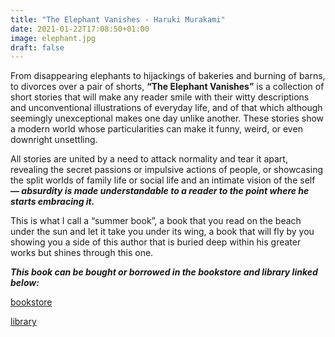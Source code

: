 ```yaml
---
title: "The Elephant Vanishes - Haruki Murakami"
date: 2021-01-22T17:08:50+01:00
image: elephant.jpg
draft: false
---
```



From disappearing elephants to hijackings of bakeries and burning of barns, to divorces over a pair of shorts, **“The Elephant Vanishes”** is a collection of short stories that will make any reader smile with their witty descriptions and unconventional illustrations of everyday life, and of that which although seemingly unexceptional makes one day unlike another. These stories show a modern world whose particularities can make it funny, weird, or even downright unsettling. 


All stories are united by a need to attack normality and tear it apart, revealing the secret passions or impulsive actions of people, or showcasing the split worlds of family life or social life and an intimate vision of the self ***— absurdity is made understandable to a reader to the point where he starts embracing it.***


This is what I call a “summer book”, a book that you read on the beach under the sun and let it take you under its wing, a book that will fly by you showing you a side of this author that is buried deep within his greater works but shines through this one.


***This book can be bought or borrowed in the bookstore and library linked below:***


[bookstore](https://books.ba/knjizara/beletristika/the-elephant-vanishes-detail) 


[library](https://plus.bh.cobiss.net/opac7/bib/bgsa/21731078)